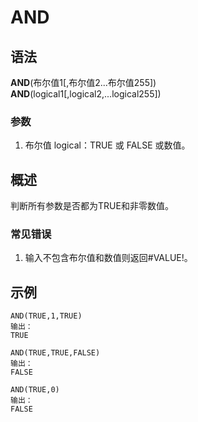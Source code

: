 # AND
## 语法
**AND**(布尔值1[,布尔值2...布尔值255])      
**AND**(logical1[,logical2,...logical255])
### 参数
1. 布尔值 logical：TRUE 或 FALSE 或数值。
## 概述
判断所有参数是否都为TRUE和非零数值。
### 常见错误
1. 输入不包含布尔值和数值则返回#VALUE!。
## 示例
```excel
AND(TRUE,1,TRUE)
输出：
TRUE

AND(TRUE,TRUE,FALSE)
输出：
FALSE

AND(TRUE,0)
输出：
FALSE
```
